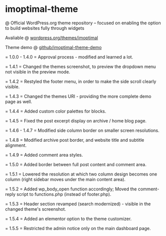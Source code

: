 # imoptimal-theme
@ Official WordPress.org theme repository – focused on enabling the option to build websites fully through widgets

Avaliable @ [wordpress.org/themes/imoptimal](https://wordpress.org/themes/imoptimal/)

Theme demo @ [github/imoptimal-theme-demo](https://imoptimal.github.io/imoptimal-theme-demo/)

= 1.0.0 - 1.4.0 =
Approval process - modified and learned a lot.

= 1.4.1 =
Changed the themes screenshot, to preview the dropdown menu not visible in the preview mode.

= 1.4.2 =
Restyled the footer menu, in order to make the side scroll clearly visible.

= 1.4.3 =
Changed the themes URI - providing the more complete demo page as well.

= 1.4.4 =
Added custom color palettes for blocks.

= 1.4.5 =
Fixed the post excerpt display on archive / home blog page.

= 1.4.6 - 1.4.7 =
Modified side column border on smaller screen resolutions.

= 1.4.8 =
Modified archive post border, and website title and subtitle alignment.

= 1.4.9 =
Added comment area styles.

= 1.5.0 =
Added border between full post content and comment area.

= 1.5.1 =
Lowered the resolution at which two column design becomes one column (right sidebar moves under the main content area).

= 1.5.2 =
Added wp_body_open function accordingly; Moved the comment-reply script to functions.php (instead of footer.php).

= 1.5.3 =
Header section revamped (search modernized) - visible in the changed theme's screenshot.

= 1.5.4 =
Added an elementor option to the theme customizer.

= 1.5.5 =
Restricted the admin notice only on the main dashboard page.
